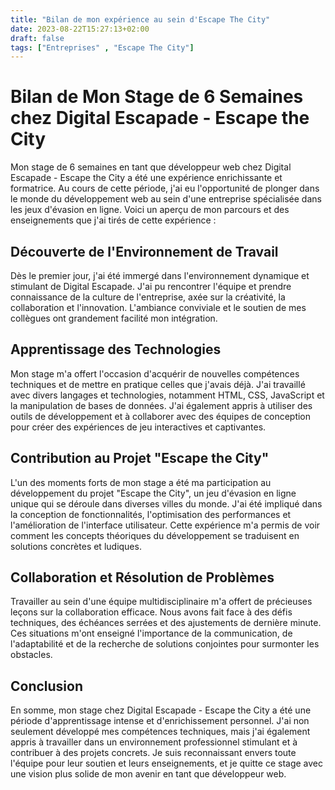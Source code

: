 ```yaml
---
title: "Bilan de mon expérience au sein d'Escape The City"
date: 2023-08-22T15:27:13+02:00
draft: false
tags: ["Entreprises" , "Escape The City"]
---
```

# Bilan de Mon Stage de 6 Semaines chez Digital Escapade - Escape the City

Mon stage de 6 semaines en tant que développeur web chez Digital Escapade - Escape the City a été une expérience enrichissante et formatrice. Au cours de cette période, j'ai eu l'opportunité de plonger dans le monde du développement web au sein d'une entreprise spécialisée dans les jeux d'évasion en ligne. Voici un aperçu de mon parcours et des enseignements que j'ai tirés de cette expérience :

## Découverte de l'Environnement de Travail

Dès le premier jour, j'ai été immergé dans l'environnement dynamique et stimulant de Digital Escapade. J'ai pu rencontrer l'équipe et prendre connaissance de la culture de l'entreprise, axée sur la créativité, la collaboration et l'innovation. L'ambiance conviviale et le soutien de mes collègues ont grandement facilité mon intégration.

## Apprentissage des Technologies

Mon stage m'a offert l'occasion d'acquérir de nouvelles compétences techniques et de mettre en pratique celles que j'avais déjà. J'ai travaillé avec divers langages et technologies, notamment HTML, CSS, JavaScript et la manipulation de bases de données. J'ai également appris à utiliser des outils de développement et à collaborer avec des équipes de conception pour créer des expériences de jeu interactives et captivantes.

## Contribution au Projet "Escape the City"

L'un des moments forts de mon stage a été ma participation au développement du projet "Escape the City", un jeu d'évasion en ligne unique qui se déroule dans diverses villes du monde. J'ai été impliqué dans la conception de fonctionnalités, l'optimisation des performances et l'amélioration de l'interface utilisateur. Cette expérience m'a permis de voir comment les concepts théoriques du développement se traduisent en solutions concrètes et ludiques.

## Collaboration et Résolution de Problèmes

Travailler au sein d'une équipe multidisciplinaire m'a offert de précieuses leçons sur la collaboration efficace. Nous avons fait face à des défis techniques, des échéances serrées et des ajustements de dernière minute. Ces situations m'ont enseigné l'importance de la communication, de l'adaptabilité et de la recherche de solutions conjointes pour surmonter les obstacles.


## Conclusion

En somme, mon stage chez Digital Escapade - Escape the City a été une période d'apprentissage intense et d'enrichissement personnel. J'ai non seulement développé mes compétences techniques, mais j'ai également appris à travailler dans un environnement professionnel stimulant et à contribuer à des projets concrets. Je suis reconnaissant envers toute l'équipe pour leur soutien et leurs enseignements, et je quitte ce stage avec une vision plus solide de mon avenir en tant que développeur web.
